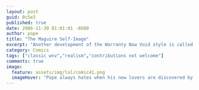 ```yaml
---
layout: post
guid: 0c5e3
published: true
date: 2006-11-30 01:01:01 -0500
author: pope
title: "The Maguire Self-Image"
excerpt: "Another development of the Warranty Now Void style is called into focus in today's comic, as Mike tries to submit the model for his own character, while Scott stands true to his beliefs, in his typical fashion."
category: Comics
tags: ["classic wnv","realism","contributions not welcome"]
comments: true 
image:
  feature: assets/img/lol/comic41.png
  imageHover: "Pope always hates when his new lovers are discovered by the group."
---
```


